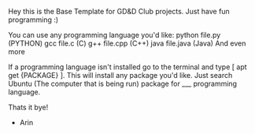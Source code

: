 Hey this is the Base Template for GD&D Club projects. Just have fun programming :)

You can use any programming language you'd like:
  python file.py (PYTHON)
  gcc file.c (C)
  g++ file.cpp (C++)
  java file.java (Java)
And even more


If a programming language isn't installed go to the terminal and type [ apt get {PACKAGE} ].
This will install any package you'd like. Just search Ubuntu (The computer that is being run) package for ___ programming language.

Thats it bye!

- Arin
